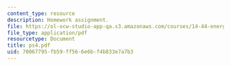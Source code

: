 ```yaml
---
content_type: resource
description: Homework assignment.
file: https://ol-ocw-studio-app-qa.s3.amazonaws.com/courses/14-44-energy-economics-spring-2007/70067795fb59ff566e6bf4b833e7a7b3_ps4.pdf
file_type: application/pdf
resourcetype: Document
title: ps4.pdf
uid: 70067795-fb59-ff56-6e6b-f4b833e7a7b3
---
```

